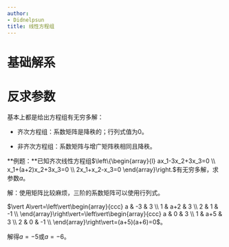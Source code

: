 ```yaml
---
author:
- Didnelpsun
title: 线性方程组
---
```


# 基础解系

# 反求参数

基本上都是给出方程组有无穷多解：

-   齐次方程组：系数矩阵是降秩的；行列式值为0。

-   非齐次方程组：系数矩阵与增广矩阵秩相同且降秩。

**例题：**已知齐次线性方程组$\left\{\begin{array}{l}
    ax_1-3x_2+3x_3=0 \\
    x_1+(a+2)x_2+3x_3=0 \\
    2x_1+x_2-x_3=0
\end{array}\right.$有无穷多解，求参数$a$。

解：使用矩阵比较麻烦，三阶的系数矩阵可以使用行列式。

$\vert A\vert=\left\vert\begin{array}{ccc}
    a & -3 & 3 \\
    1 & a+2 & 3 \\
    2 & 1 & -1 \\
\end{array}\right\vert=\left\vert\begin{array}{ccc}
    a & 0 & 3 \\
    1 & a+5 & 3 \\
    2 & 0 & -1 \\
\end{array}\right\vert=(a+5)(a+6)=0$。

解得$a=-5$或$a=-6$。
